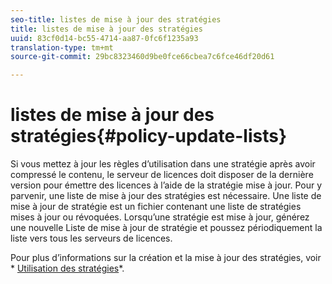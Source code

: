 ```yaml
---
seo-title: listes de mise à jour des stratégies
title: listes de mise à jour des stratégies
uuid: 83cf0d14-bc55-4714-aa87-0fc6f1235a93
translation-type: tm+mt
source-git-commit: 29bc8323460d9be0fce66cbea7c6fce46df20d61

---
```



# listes de mise à jour des stratégies{#policy-update-lists}

Si vous mettez à jour les règles d’utilisation dans une stratégie après avoir compressé le contenu, le serveur de licences doit disposer de la dernière version pour émettre des licences à l’aide de la stratégie mise à jour. Pour y parvenir, une liste de mise à jour des stratégies est nécessaire. Une liste de mise à jour de stratégie est un fichier contenant une liste de stratégies mises à jour ou révoquées. Lorsqu’une stratégie est mise à jour, générez une nouvelle Liste de mise à jour de stratégie et poussez périodiquement la liste vers tous les serveurs de licences.

Pour plus d’informations sur la création et la mise à jour des stratégies, voir * [Utilisation des stratégies](../../aaxs-protecting-content/content-working-with-policies/content-working-with-policies-overview.md)*.
